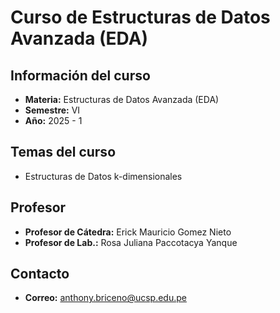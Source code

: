 # Curso de Estructuras de Datos Avanzada (EDA)

## Información del curso
- **Materia:** Estructuras de Datos Avanzada (EDA)
- **Semestre:** VI
- **Año:** 2025 - 1

## Temas del curso
- Estructuras de Datos k-dimensionales

## Profesor
- **Profesor de Cátedra:** Erick Mauricio Gomez Nieto
- **Profesor de Lab.:** Rosa Juliana Paccotacya Yanque

## Contacto
- **Correo:** anthony.briceno@ucsp.edu.pe
